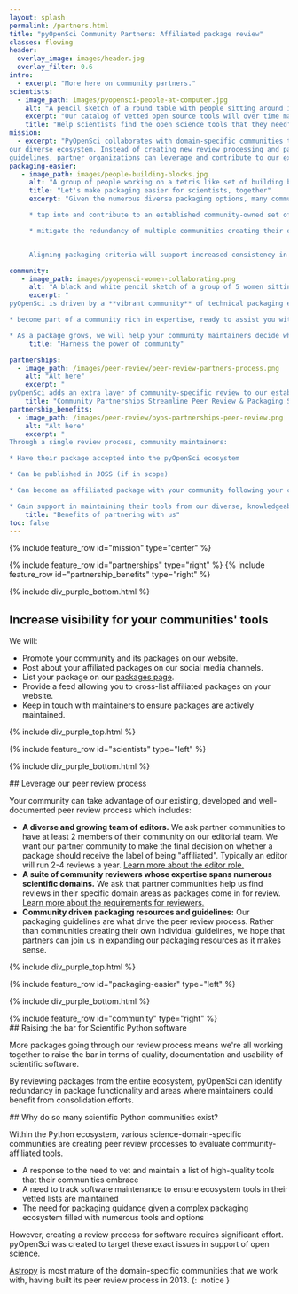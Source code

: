 ```yaml
---
layout: splash
permalink: /partners.html
title: "pyOpenSci Community Partners: Affiliated package review"
classes: flowing
header:
  overlay_image: images/header.jpg
  overlay_filter: 0.6
intro:
  - excerpt: "More here on community partners."
scientists:
  - image_path: images/pyopensci-people-at-computer.jpg
    alt: "A pencil sketch of a round table with people sitting around it from different backgrounds working on laptops and also writing together."
    excerpt: "Our catalog of vetted open source tools will over time make it easier for scientists to find the trusted tools that they need to develop their open science workflows."
    title: "Help scientists find the open science tools that they need"
mission:
  - excerpt: "PyOpenSci collaborates with domain-specific communities to streamline
our diverse ecosystem. Instead of creating new review processing and packaging
guidelines, partner organizations can leverage and contribute to our existing review processes and guidelines."
packaging-easier:
   - image_path: images/people-building-blocks.jpg
     alt: "A group of people working on a tetris like set of building blocks trying to stack them all together. "
     title: "Let's make packaging easier for scientists, together"
     excerpt: "Given the numerous diverse packaging options, many communities are crafting their guidelines and review processes. Partnering with pyOpenSci enables your community to:

     * tap into and contribute to an established community-owned set of packaging standards.

     * mitigate the redundancy of multiple communities creating their own processes and standards.


     Aligning packaging criteria will support increased consistency in packaging approaches across the ecosystem. This consistency will  lower the barrier of entry for new potential contributors."

community:
   - image_path: images/pyopensci-women-collaborating.png
     alt: "A black and white pencil sketch of a group of 5 women sitting and standing around a laptop working together."
     excerpt: "
pyOpenSci is driven by a **vibrant community** of technical packaging experts, open science enthusiasts, and Pythonistas. When you partner with or join pyOpenSci, you:

* become part of a community rich in expertise, ready to assist you with your packaging challenges.

* As a package grows, we will help your community maintainers decide what to do if they need to step down from maintenance roles be it finding a new maintainer or gracefully archiving the package for safekeeping."
     title: "Harness the power of community"

partnerships:
  - image_path: /images/peer-review/peer-review-partners-process.png
    alt: "Alt here"
    excerpt: "
pyOpenSci adds an extra layer of community-specific review to our established open peer review process. This allows domain-specific scientific Python communities to vet  affiliated tools through our robust peer review process. Communities then don't have to develop and maintain their own review processes and software guidelines."
    title: "Community Partnerships Streamline Peer Review & Packaging Standards"
partnership_benefits:
  - image_path: /images/peer-review/pyos-partnerships-peer-review.png
    alt: "Alt here"
    excerpt: "
Through a single review process, community maintainers:

* Have their package accepted into the pyOpenSci ecosystem

* Can be published in JOSS (if in scope)

* Can become an affiliated package with your community following your community guidelines.

* Gain support in maintaining their tools from our diverse, knowledgeable community that includes active members from across the Python, Conda, PyPA and broader packaging ecosystem."
    title: "Benefits of partnering with us"
toc: false
---
```


{% include feature_row id="mission" type="center" %}

<div class="pyos-section purple">
<div class="content" markdown="1">

{% include feature_row id="partnerships" type="right" %}
{% include feature_row id="partnership_benefits" type="right" %}

</div>
</div>

{% include div_purple_bottom.html  %}

<div class="pyos-section">
<div class="content" markdown="1">

## Increase visibility for your communities' tools

We will:

- Promote your community and its packages on our website.
- Post about your affiliated packages on our social media channels.
- List your package on our [packages page](https://www.pyopensci.org/python-packages.html).
- Provide a feed allowing you to cross-list affiliated packages on your website.
- Keep in touch with maintainers to ensure packages are actively maintained.
</div>
</div>

{% include div_purple_top.html  %}

<div class="pyos-section purple" markdown="1">
<div class="content" markdown="1">
{% include feature_row id="scientists" type="left" %}
</div>
</div>


{% include div_purple_bottom.html  %}

<div class="pyos-section" markdown="1">

<div class="content" markdown="1">
## Leverage our peer review process

Your community can take advantage of our existing, developed and well-documented peer review process which includes:

- **A diverse and growing team of editors.** We ask partner communities to have at least 2 members of their community on our editorial team. We want our partner community to make the final decision on whether a package should receive the label of being "affiliated". Typically an editor will run 2-4 reviews a year. [Learn more about the editor role.](https://www.pyopensci.org/software-peer-review/how-to/editors-guide.html)
- **A suite of community reviewers whose expertise spans numerous scientific domains.** We ask that partner communities help us find reviews in their specific domain areas as packages come in for review. [Learn more about the requirements for reviewers.](https://www.pyopensci.org/software-peer-review/how-to/reviewer-guide.html)
- **Community driven packaging resources and guidelines:** Our packaging guidelines are what drive the peer review process. Rather than communities creating their own individual guidelines, we hope that partners can join us in expanding our packaging resources as it makes sense.
</div>
</div>

{% include div_purple_top.html  %}

<div class="pyos-section purple" markdown="1">
<div class="content" markdown="1">

{% include feature_row id="packaging-easier" type="left" %}

</div>
</div>

{% include div_purple_bottom.html  %}

<div class="pyos-section" markdown="1">
<div class="content" markdown="1">
{% include feature_row id="community" type="right" %}
</div>
</div>

<div class="pyos-section" markdown="1">
<div class="content" markdown="1">
## Raising the bar for Scientific Python software

More packages going through our review process means
we're all working together to raise the bar in terms of
quality, documentation and usability of scientific software.

By reviewing packages from the entire ecosystem, pyOpenSci can identify redundancy in package functionality and areas where maintainers could benefit from consolidation efforts.

</div>
</div>

<div class="pyos-section purple" markdown="1">
<div class="content" markdown="1">
## Why do so many scientific Python communities exist?

Within the Python ecosystem, various science-domain-specific communities are creating peer review processes to evaluate community-affiliated tools.

- A response to the need to vet and maintain a list of high-quality tools that their communities embrace
- A need to track software maintenance to ensure ecosystem tools in their vetted lists are maintained
- The need for packaging guidance given a complex packaging ecosystem filled with numerous tools and options

However, creating a review process for software requires significant effort.
pyOpenSci was created to target these exact issues in support of open science.

[Astropy](https://www.astropy.org/) is most mature of the domain-specific communities that we work with, having built its peer review process in 2013.
{: .notice }

</div>
</div>

<!-- Bubbles sections... https://codepen.io/rinaw/pen/pGxorQ-->
